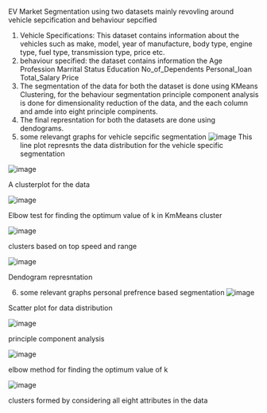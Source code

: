 EV Market Segmentation using two datasets mainly revovling around vehicle sepcification and behaviour sepcified 
1. Vehicle Specifications: This dataset contains information about the vehicles such as make, model, year of manufacture, body type, engine type, fuel type, transmission type, price etc.
2. behaviour specified: the dataset contains information the Age	Profession	Marrital Status	Education No_of_Dependents	Personal_loan	Total_Salary	Price
3. The segmentation of the data for both the dataset is done using KMeans Clustering, for the behaviour segmentation principle component analysis is done for dimensionality reduction of the data, and the each column and amde into eight principle compinents.
4. The final represntation for both the datasets are done using dendograms.
5. some relevangt graphs for vehicle sepcific segmentation
![image](https://github.com/rohith4088/segmentation/assets/74166452/cacb586e-ba34-4abe-897f-878dd2520a2e)
This line plot represnts the data distribution for the vehicle specific segmentation

![image](https://github.com/rohith4088/segmentation/assets/74166452/9b9bf692-0988-40dc-ad35-8ffb213b0ba8)


A clusterplot for the data

![image](https://github.com/rohith4088/segmentation/assets/74166452/383f68af-bb6e-42b7-84b6-9a6a356e6a45)


Elbow test for finding the optimum value of k in KmMeans cluster

![image](https://github.com/rohith4088/segmentation/assets/74166452/41c64440-b699-448b-9693-3019ac5812f6)


clusters based on top speed and range 

![image](https://github.com/rohith4088/segmentation/assets/74166452/4a528b9d-8aef-4b0d-bb45-a7ad874c49fb)


Dendogram represntation

6. some relevant graphs personal prefrence based segmentation
 ![image](https://github.com/rohith4088/segmentation/assets/74166452/04f040eb-0506-409b-860a-bd2f0b97f435)


Scatter plot for data distribution

![image](https://github.com/rohith4088/segmentation/assets/74166452/4e775d80-7d81-46f6-9e3c-00b5772d7c9a)


principle component analysis

![image](https://github.com/rohith4088/segmentation/assets/74166452/719ae2f8-58a1-4dc1-a024-15837402d36f)


elbow method for finding the optimum value of k

![image](https://github.com/rohith4088/segmentation/assets/74166452/ef076ff0-fa04-4e06-8d49-77a78de8c925)


clusters formed by considering all eight attributes in the data
